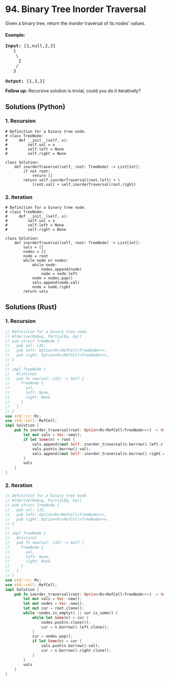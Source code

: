 # 94. Binary Tree Inorder Traversal
Given a binary tree, return the *inorder* traversal of its nodes' values.

#### Example:
<pre>
<strong>Input:</strong> [1,null,2,3]
   1
    \
     2
    /
   3

<strong>Output:</strong> [1,3,2]
</pre>

<strong>Follow up:</strong> Recursive solution is trivial, could you do it iteratively?

## Solutions (Python)

### 1. Recursion
```Python3
# Definition for a binary tree node.
# class TreeNode:
#     def __init__(self, x):
#         self.val = x
#         self.left = None
#         self.right = None

class Solution:
    def inorderTraversal(self, root: TreeNode) -> List[int]:
        if not root:
            return []
        return self.inorderTraversal(root.left) + \
            [root.val] + self.inorderTraversal(root.right)
```

### 2. Iteration
```Python3
# Definition for a binary tree node.
# class TreeNode:
#     def __init__(self, x):
#         self.val = x
#         self.left = None
#         self.right = None

class Solution:
    def inorderTraversal(self, root: TreeNode) -> List[int]:
        vals = []
        nodes = []
        node = root
        while node or nodes:
            while node:
                nodes.append(node)
                node = node.left
            node = nodes.pop()
            vals.append(node.val)
            node = node.right
        return vals
```

## Solutions (Rust)

### 1. Recursion
```Rust
// Definition for a binary tree node.
// #[derive(Debug, PartialEq, Eq)]
// pub struct TreeNode {
//   pub val: i32,
//   pub left: Option<Rc<RefCell<TreeNode>>>,
//   pub right: Option<Rc<RefCell<TreeNode>>>,
// }
// 
// impl TreeNode {
//   #[inline]
//   pub fn new(val: i32) -> Self {
//     TreeNode {
//       val,
//       left: None,
//       right: None
//     }
//   }
// }
use std::rc::Rc;
use std::cell::RefCell;
impl Solution {
    pub fn inorder_traversal(root: Option<Rc<RefCell<TreeNode>>>) -> Vec<i32> {
        let mut vals = Vec::new();
        if let Some(n) = root {
            vals.append(&mut Self::inorder_traversal(n.borrow().left.clone()));
            vals.push(n.borrow().val);
            vals.append(&mut Self::inorder_traversal(n.borrow().right.clone()));
        }
        vals
    }
}
```

### 2. Iteration
```Rust
// Definition for a binary tree node.
// #[derive(Debug, PartialEq, Eq)]
// pub struct TreeNode {
//   pub val: i32,
//   pub left: Option<Rc<RefCell<TreeNode>>>,
//   pub right: Option<Rc<RefCell<TreeNode>>>,
// }
// 
// impl TreeNode {
//   #[inline]
//   pub fn new(val: i32) -> Self {
//     TreeNode {
//       val,
//       left: None,
//       right: None
//     }
//   }
// }
use std::rc::Rc;
use std::cell::RefCell;
impl Solution {
    pub fn inorder_traversal(root: Option<Rc<RefCell<TreeNode>>>) -> Vec<i32> {
        let mut vals = Vec::new();
        let mut nodes = Vec::new();
        let mut cur = root.clone();
        while !nodes.is_empty() || cur.is_some() {
            while let Some(n) = cur {
                nodes.push(n.clone());
                cur = n.borrow().left.clone();
            }
            cur = nodes.pop();
            if let Some(n) = cur {
                vals.push(n.borrow().val);
                cur = n.borrow().right.clone();
            }
        }
        vals
    }
}
```
